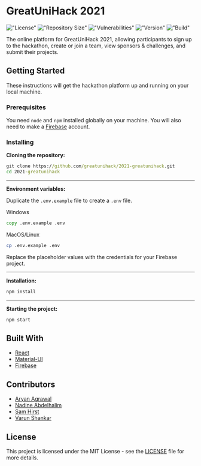 # GreatUniHack 2021

!["License"](https://img.shields.io/github/license/greatunihack/2021-greatunihack)
!["Repository Size"](https://img.shields.io/github/repo-size/greatunihack/2021-greatunihack)
!["Vulnerabilities"](https://img.shields.io/snyk/vulnerabilities/github/greatunihack/2021-greatunihack)
!["Version"](https://img.shields.io/github/package-json/v/greatunihack/2021-greatunihack)
!["Build"](https://img.shields.io/github/workflow/status/greatunihack/2021-greatunihack/Build/master)

The online platform for GreatUniHack 2021, allowing participants to sign up to the hackathon, create or join a team, view sponsors & challenges, and submit their projects.

## Getting Started

These instructions will get the hackathon platform up and running on your local machine.

### Prerequisites

You need `node` and `npm` installed globally on your machine. You will also need to make a [Firebase](https://firebase.google.com/) account.

### Installing

**Cloning the repository:**

```cmd
git clone https://github.com/greatunihack/2021-greatunihack.git
cd 2021-greatunihack
```

---

**Environment variables:**

Duplicate the `.env.example` file to create a `.env` file.

Windows

```cmd
copy .env.example .env
```

MacOS/Linux

```bash
cp .env.example .env
```

Replace the placeholder values with the credentials for your Firebase project.

---

**Installation:**

```cmd
npm install
```

---

**Starting the project:**

```cmd
npm start
```

## Built With

- [React](https://reactjs.org/)
- [Material-UI](https://material-ui.com/)
- [Firebase](https://firebase.google.com/)

## Contributors

- [Aryan Agrawal](https://github.com/ary4n99)
- [Nadine Abdelhalim](https://github.com/Nadineyh)
- [Sam Hirst](https://github.com/Naeviant)
- [Varun Shankar](https://github.com/v8runn)

## License

This project is licensed under the MIT License - see the [LICENSE](LICENSE) file for more details.
